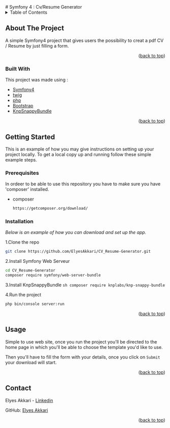 <div id="top"></div>
# Symfony 4 : Cv/Resume Generator
 <!-- TABLE OF CONTENTS -->
<details>
  <summary>Table of Contents</summary>
  <ol>
    <li>
      <a href="#about-the-project">About The Project</a>
      <ul>
        <li><a href="#built-with">Built With</a></li>
      </ul>
    </li>
    <li>
      <a href="#getting-started">Getting Started</a>
      <ul>
        <li><a href="#prerequisites">Prerequisites</a></li>
        <li><a href="#installation">Installation</a></li>
      </ul>
    </li>
    <li><a href="#usage">Usage</a></li>
    <li><a href="#contact">Contact</a></li>
  </ol>
</details>


<!-- ABOUT THE PROJECT -->
## About The Project

A simple Symfony4 project that gives users the possibility to creat a pdf CV / Resume by just filling a form.

<p align="right">(<a href="#top">back to top</a>)</p>

### Built With

This project was made using :

* [Symfony4](https://symfony.com/4)
* [twig](https://twig.symfony.com/)
* [php](https://www.php.net/)
* [Bootstrap](https://getbootstrap.com)
* [KnpSnappyBundle](https://github.com/KnpLabs/KnpSnappyBundle)

<p align="right">(<a href="#top">back to top</a>)</p>

## Getting Started

This is an example of how you may give instructions on setting up your project locally.
To get a local copy up and running follow these simple example steps.

### Prerequisites

In ordeer to be able to use this repository  you have to make sure you have 'composer' installed.
* composer
  ```sh
  https://getcomposer.org/download/
  ```
  
### Installation

_Below is an example of how you can download and set up the app._

1.Clone the repo
   ```sh
   git clone https://github.com/ElyesAkkari/CV_Resume-Generator.git
   ```

2.Install Symfony Web Serveur
   ```sh
   cd CV_Resume-Generator
   composer require symfony/web-server-bundle
   ```
3.Install KnpSnappyBundle
    ```sh
    composer require knplabs/knp-snappy-bundle
    ```
    
4.Run the project
   ```sh
   php bin/console server:run
   ```
   
<p align="right">(<a href="#top">back to top</a>)</p>

<!-- USAGE EXAMPLES -->
## Usage

Simple to use web site, once you run the project you'll be directed to the home page in which you'll be able to choose the template you'd like to use.

Then you'll have to fill the form with your details, once you click on `Submit` your download will start.

<p align="right">(<a href="#top">back to top</a>)</p>

<!-- CONTACT -->
## Contact

Elyes Akkari - [Linkedin](https://www.linkedin.com/in/elyes-akkari-26013a1b9/)

GitHub: [Elyes Akkari](https://github.com/ElyesAkkari)

<p align="right">(<a href="#top">back to top</a>)</p>
